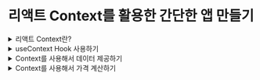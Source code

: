 # 리액트 Context를 활용한 간단한 앱 만들기

<details>
<summary>리액트 Context란?</summary>

- 리액트에서 한 컴포넌트 안에서 데이터를 생성하거나 업데이트하거나 다른 컴포넌트와 데이터를 공유해서 사용하는 방법은 여러가지가 있다.
  - 리액트에서 데이터 흐름 컨트롤 하는 법(state 관리하는 법)
  - state와 props를 사용해서 컴포넌트 간에 전달
  - React Context 사용
  - mobx 사용 : 리액트에서 데이터 흐름 컨트롤 하는 법(state 관리하는 법)
  - redux를 사용
  - 등등...

### React Context
- 컨텍스트는 모든 수준에서 수동으로 props를 전달하지 않고도 구성 요소 트리를 통해 데이터를 전달할 수 있는 방법을 제공한다.
- React Context는 Component 트리의 깊이에 관계없이 props를 전달하지 않고도 Component에 데이터를 제공한다.
- Context는 전역 데이터를 관리하는 데 사용된다.(ex. 전역 상태, 테마, 서비스, 사용자 설정 등)

### React.createContext
```javascript
const MyContext = React.createContext(defaultValue);
```
- Context 객체를 만든다.
- React가 이 Context 객체를 구독하는 구성 요소를 렌더링할 때 트리에서 그 위에 가장 근접하게 일치하는 Provider에서 현재 Context 값을 읽는다.
- defaultValue 인수는 트리에서 구성 요소 위에 일치하는 공급자가 없는 경우에만 사용된다.
![Alt text](image.png)

### Context.Provider
```javascript
<MyContext.Provider value={/* some value */}>
```
- 모든 Context 객체에는 Consumer Component가 컨텍스트 변경 사항을 구독할 수 있도록 하는 Provider React 구성 요소가 함께 제공된다.

```javascript
<MyContext.Provider value={/* some value */}>
  <AComponent />
  <BComponent />
  <CComponent />
</MyContext.Provider>
```
- A, B, C Component 모두 다 Context를 구독중
- 그래서 Context value에 변경 사항이 생기면 컴포넌트를 다시 렌더링 한다.
- 변경 사항은 Object.is와 동일한 알고리즘을 사용하여 새 값과 이전 값을 비교하여 결정된다.
- 만약 createContext를 할 때 defaultValue를 {userName: "John"}이라고 했더라도 Context.Provider value props에서 {userName: "Han"}이라고 전달해주면 두 번째 value가 Consumer Component들에 전달된다. {Provider 사용으로 Context의 value를 변경해줄 수 있음}
```javascript
const MyContext = React.createContext({userName:"John"});

<MyContext.Provider value={{ userName: "Han" }}>
```

### Class.contextType
```javascript
class MyClass extends React.Component {
  componentDidMount() {
    let value = this.context;
    /* perform a side-effect at mount using the value of MyContext */
  }
  componentDidUpdate() {
    let value = this.context;
    /* ... */
  }
  componentWilUnmount() {
    let value = this.context;
    /* ... */
  }
  render() {
    let value = this.context;
    /* render something based on the value of MyContext */
  }
}

MyClass.contextType = MyContext;
```
- 클래스의 contextType 속성에는 React.createContext()에 의해 생성된 Context 객체가 할당될 수 있다.
- 이 속성을 사용하면 this.context를 사용하여 해당 컨텍스트 유형의 가장 가까운 현재 value를 사용할 수 있다.
- 렌더링 기능을 포함한 모든 수명 주기 메서드에서 이를 참조할 수 있다.

### object.is vs ===
- Objet.is 는 Same Value Algorithm
- === 는 Strict Equality Algorithm
- Object.is
![Alt text](image-1.png)
- ===
![Alt text](image-2.png)

- Object.is()와 ===의 유일한 차이는 부호 있는 0과 Nan 값들의 처리이다.
  - === 연산자(및 == 연산)은 숫자값 -0과 +0을 같게 처리하지만, Object.is는 다르다고 처리한다.
  - Nan은 서로 같지 않게 처리한다.
```javascript
+0 === -0 // true

Object.is(+0, -0) // false

Number.NaN === NaN // false
Object.is(Number.NaN, NaN) // true

NaN === 0 / 0 // false
Object.is(NaN, 90 / 0) // true
```

</details>

<details>
<summary>useContext Hook 사용하기</summary>

- 클래스 Component에서 context value를 사용하려면 contextType property를 사용했다.
- 그렇다면 함수형 Component에서 context value를 사용하려면 어떻게 해야 될까?

### useContext
```javascript
const value = useContext(MyContext);
```
- Context 객체(React.createContext에서 반환된 값)를 인수로 가지고 현재 Context Value를 반환한다.
- 현재 Context Value는 트리에서 호출 구성 요소 위에 가장 가까운 <MyContext.Provider>의 value prop에 의해 결정된다.
- Component 위의 가장 가까운 <MyContext.Provider>가 업데이트되면 이 Hook은 해당 MyContext Provider 에게 전달된 최신 Context value로 다시 렌더링을 트리거한다.

```javascript
const themes = {
  light: {
    foreground: "#000000",
    background: "#eeeeee",
  },
  dark: {
    foreground: "#ffffff",
    background: "#222222"
  }
};

const ThereContext = React.createContext(themes.light); // 1

function App() {
  return (
    <ThereContext.Provider value={themes.dark}> // 2
      <Toolbar />
    </ThereContext.Provider>
  );
}

function Toolbar(props) {
  return (
    <div>
      <ThemedButton>
    </div>
  )
}

function ThemedButton() {
  const theme = useContext(ThereContext); // 3
  return (
    <button style={{ background: there.background, color: there.foreground }}>
      I am styled by there context!
    </button>
  )
}
```
- 1 : createContext API를 이용해서 Context 생성하기
- 2 : context value를 공유하기 원하는 Component를 Context.Provider로 감싸주기, 또한 공유하기 원하는 value를 value props으로 전달하기
- 3 : 해당 컴포넌트에서 context value를 사용하기 위해 useContext hook을 이용해주기
</details>

<details>
<summary>Context를 사용해서 데이터 제공하기</summary>

- 이번 프로젝트에서 Context를 사용해서 해야할 일
  1. 어떠한 컴포넌트에서 총 가격을 Update해주는 것
  2. 어떠한 컴포넌트에서 총 가격을 보여주는 것

#### Context를 사용하는 방법
1. Context를 생성
  - react 제공 (createContext 사용)
  - const OrderContext = createContext();
2. Context는 Provider안에서 사용 가능하기 때문에 Provider 생성
  - <OrderContext.Provider value={???}><App /></OrderContext.Provider>
  - value에 들어갈 값 : App 컴포넌트에서 사용할 데이터 혹은, 데이터를 업데이트하는 함수
3. 더 복잡한 로직을 구현하기 위해 Provider를 위한 함수 생성(OrderContextProvider)
  - 함수 생성 후 Provider 리턴
    - value로 넣을 데이터를 만들어조기(필요한 데이터와, 데이터를 업데이트 해줄 함수)
  - 상품 Count를 이용한 가격 계산

4. OrderContextProvider 함수로 orderContext 사용할 컴포넌트 감싸기
5. orderContext 사용하기
</details>

<details>
<summary>Context를 사용해서 가격 계산하기</summary>

### 해야 할 일
- 여행 상품의 총 가격, 옵션의 총 가격 구하기
  - 여행 가격은 각 상품의 숫자를 올리거나 내릴 때 : Products 컴포넌트
  - 옵션은 각 옵션의 체크 박스를 체크하거나 제거할 때 : Options 컴포넌트
- 여행 상품의 총 가격, 옵션의 총 가격 보여주기
</details>